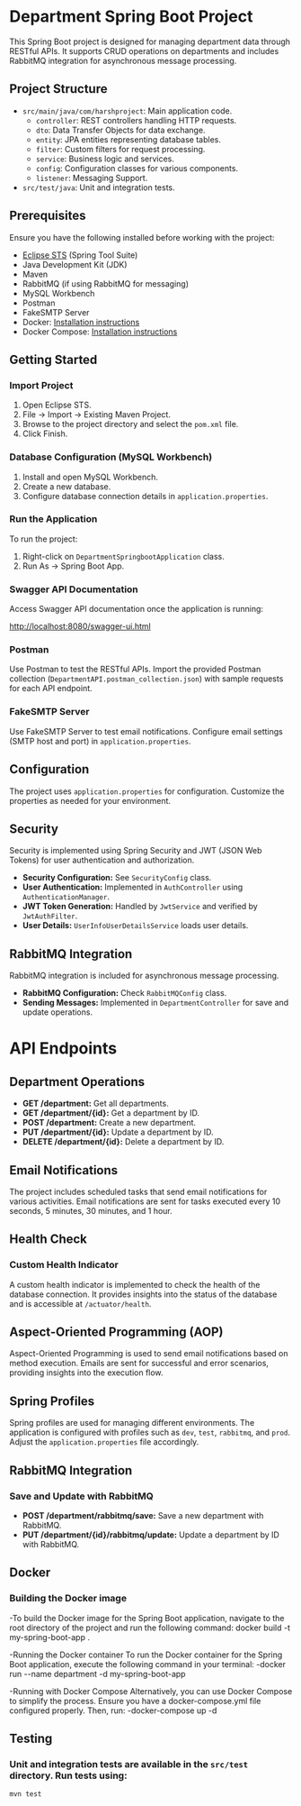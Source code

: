 # Department Spring Boot Project

This Spring Boot project is designed for managing department data through RESTful APIs. It supports CRUD operations on departments and includes RabbitMQ integration for asynchronous message processing.

## Project Structure

- `src/main/java/com/harshproject`: Main application code.
  - `controller`: REST controllers handling HTTP requests.
  - `dto`: Data Transfer Objects for data exchange.
  - `entity`: JPA entities representing database tables.
  - `filter`: Custom filters for request processing.
  - `service`: Business logic and services.
  - `config`: Configuration classes for various components.
  - `listener`: Messaging Support.
- `src/test/java`: Unit and integration tests.

## Prerequisites

Ensure you have the following installed before working with the project:

- [Eclipse STS](https://spring.io/tools) (Spring Tool Suite)
- Java Development Kit (JDK)
- Maven
- RabbitMQ (if using RabbitMQ for messaging)
- MySQL Workbench
- Postman
- FakeSMTP Server
- Docker: [Installation instructions](https://docs.docker.com/get-docker/)
- Docker Compose: [Installation instructions](https://docs.docker.com/compose/install/)

## Getting Started

### Import Project

1. Open Eclipse STS.
2. File -> Import -> Existing Maven Project.
3. Browse to the project directory and select the `pom.xml` file.
4. Click Finish.

### Database Configuration (MySQL Workbench)

1. Install and open MySQL Workbench.
2. Create a new database.
3. Configure database connection details in `application.properties`.

### Run the Application

To run the project:

1. Right-click on `DepartmentSpringbootApplication` class.
2. Run As -> Spring Boot App.

### Swagger API Documentation

Access Swagger API documentation once the application is running:

[http://localhost:8080/swagger-ui.html](http://localhost:8080/swagger-ui.html)

### Postman

Use Postman to test the RESTful APIs. Import the provided Postman collection (`DepartmentAPI.postman_collection.json`) with sample requests for each API endpoint.

### FakeSMTP Server

Use FakeSMTP Server to test email notifications. Configure email settings (SMTP host and port) in `application.properties`.

## Configuration

The project uses `application.properties` for configuration. Customize the properties as needed for your environment.

## Security

Security is implemented using Spring Security and JWT (JSON Web Tokens) for user authentication and authorization.

- **Security Configuration:** See `SecurityConfig` class.
- **User Authentication:** Implemented in `AuthController` using `AuthenticationManager`.
- **JWT Token Generation:** Handled by `JwtService` and verified by `JwtAuthFilter`.
- **User Details:** `UserInfoUserDetailsService` loads user details.

## RabbitMQ Integration

RabbitMQ integration is included for asynchronous message processing.

- **RabbitMQ Configuration:** Check `RabbitMQConfig` class.
- **Sending Messages:** Implemented in `DepartmentController` for save and update operations.

# API Endpoints

## Department Operations

- **GET /department:** Get all departments.
- **GET /department/{id}:** Get a department by ID.
- **POST /department:** Create a new department.
- **PUT /department/{id}:** Update a department by ID.
- **DELETE /department/{id}:** Delete a department by ID.

## Email Notifications

The project includes scheduled tasks that send email notifications for various activities. Email notifications are sent for tasks executed every 10 seconds, 5 minutes, 30 minutes, and 1 hour.

## Health Check

### Custom Health Indicator

A custom health indicator is implemented to check the health of the database connection. It provides insights into the status of the database and is accessible at `/actuator/health`.

## Aspect-Oriented Programming (AOP)

Aspect-Oriented Programming is used to send email notifications based on method execution. Emails are sent for successful and error scenarios, providing insights into the execution flow.

## Spring Profiles

Spring profiles are used for managing different environments. The application is configured with profiles such as `dev`, `test`, `rabbitmq`, and `prod`. Adjust the `application.properties` file accordingly.

## RabbitMQ Integration

### Save and Update with RabbitMQ

- **POST /department/rabbitmq/save:** Save a new department with RabbitMQ.
- **PUT /department/{id}/rabbitmq/update:** Update a department by ID with RabbitMQ.

## Docker

### Building the Docker image

-To build the Docker image for the Spring Boot application, navigate to the root directory of the project and run the following command:
docker build -t my-spring-boot-app .

-Running the Docker container
To run the Docker container for the Spring Boot application, execute the following command in your terminal:
-docker run --name department -d my-spring-boot-app

-Running with Docker Compose
Alternatively, you can use Docker Compose to simplify the process. Ensure you have a docker-compose.yml file configured properly. Then, run:
-docker-compose up -d


## Testing

### Unit and integration tests are available in the `src/test` directory. Run tests using:

```bash
mvn test



